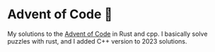 # Advent of Code 🎄

My solutions to the [Advent of Code](http://adventofcode.com/) in Rust and cpp. I basically solve puzzles with rust, and I added C++ version to 2023 solutions.